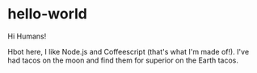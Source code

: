 # hello-world

Hi Humans!

Hbot here, I like Node.js and Coffeescript (that's what I'm made of!).
I've had tacos on the moon and find them for superior on the Earth tacos. 
